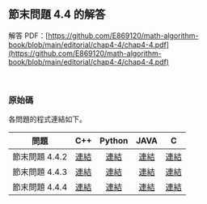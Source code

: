 ## 節末問題 4.4 的解答

解答 PDF：[https://github.com/E869120/math-algorithm-book/blob/main/editorial/chap4-4/chap4-4.pdf](https://github.com/E869120/math-algorithm-book/blob/main/editorial/chap4-4/chap4-4.pdf)

<br />

### 原始碼

各問題的程式連結如下。

| 問題 | C++ | Python | JAVA | C |
|:---:|:---:|:---:|:---:|:---:|
| 節末問題 4.4.2 | [連結](https://github.com/E869120/math-algorithm-book/blob/main/editorial/chap4-4/prob4-4-2.cpp) | [連結](https://github.com/E869120/math-algorithm-book/blob/main/editorial/chap4-4/prob4-4-2.py) | [連結](https://github.com/E869120/math-algorithm-book/blob/main/editorial/chap4-4/prob4-4-2.java) | [連結](https://github.com/E869120/math-algorithm-book/blob/main/editorial/chap4-4/prob4-4-2.c) |
| 節末問題 4.4.3 | [連結](https://github.com/E869120/math-algorithm-book/blob/main/editorial/chap4-4/prob4-4-3.cpp) | [連結](https://github.com/E869120/math-algorithm-book/blob/main/editorial/chap4-4/prob4-4-3.py) | [連結](https://github.com/E869120/math-algorithm-book/blob/main/editorial/chap4-4/prob4-4-3.java) | [連結](https://github.com/E869120/math-algorithm-book/blob/main/editorial/chap4-4/prob4-4-3.c) |
| 節末問題 4.4.4 | [連結](https://github.com/E869120/math-algorithm-book/blob/main/editorial/chap4-4/prob4-4-4.cpp) | [連結](https://github.com/E869120/math-algorithm-book/blob/main/editorial/chap4-4/prob4-4-4.py) | [連結](https://github.com/E869120/math-algorithm-book/blob/main/editorial/chap4-4/prob4-4-4.java) | [連結](https://github.com/E869120/math-algorithm-book/blob/main/editorial/chap4-4/prob4-4-4.c) |